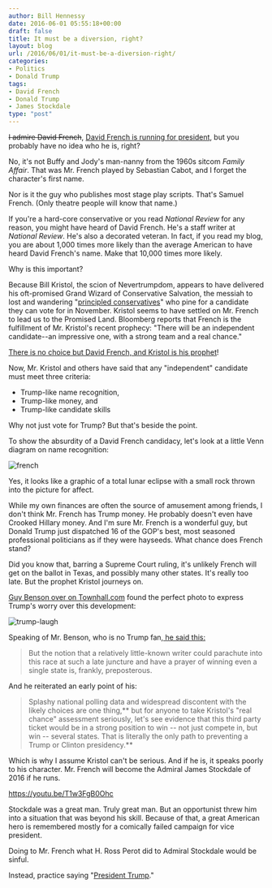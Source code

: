 ```yaml
---
author: Bill Hennessy
date: 2016-06-01 05:55:18+00:00
draft: false
title: It must be a diversion, right?
layout: blog
url: /2016/06/01/it-must-be-a-diversion-right/
categories:
- Politics
- Donald Trump
tags:
- David French
- Donald Trump
- James Stockdale
type: "post"
---
```


<del>I admire David French</del>, [David French is running for president](https://www.thegatewaypundit.com/2016/06/bill-kristols-3rd-party-candidate-white/), but you probably have no idea who he is, right?

No, it's not Buffy and Jody's man-nanny from the 1960s sitcom _Family Affair_. That was Mr. French played by Sebastian Cabot, and I forget the character's first name.

Nor is it the guy who publishes most stage play scripts. That's Samuel French. (Only theatre people will know that name.)

If you're a hard-core conservative or you read _National Review_ for any reason, you might have heard of David French. He's a staff writer at _National Review_. He's also a decorated veteran. In fact, if you read my blog, you are about 1,000 times more likely than the average American to have heard David French's name. Make that 10,000 times more likely.

Why is this important?

Because Bill Kristol, the scion of Nevertrumpdom, appears to have delivered his oft-promised Grand Wizard of Conservative Salvation, the messiah to lost and wandering "[principled conservatives](https://hennessysview.com/2016/05/14/how-conservatives-abandoned-principles-over-trump/)" who pine for a candidate they can vote for in November. Kristol seems to have settled on Mr. French to lead us to the Promised Land. Bloomberg reports that French is the fulfillment of Mr. Kristol's recent prophecy: "There will be an independent candidate--an impressive one, with a strong team and a real chance."

[There is no choice but David French, and Kristol is his prophet](https://www.bloomberg.com/politics/articles/2016-05-31/kristol-eyes-conservative-lawyer-for-independent-presidential-run)!

Now, Mr. Kristol and others have said that any "independent" candidate must meet three criteria:




* Trump-like name recognition,
* Trump-like money, and
* Trump-like candidate skills


Why not just vote for Trump? But that's beside the point.

To show the absurdity of a David French candidacy, let's look at a little Venn diagram on name recognition:

![french](https://hennessysview.com/wp-content/uploads/2016/06/french-1.jpg)


Yes, it looks like a graphic of a total lunar eclipse with a small rock thrown into the picture for affect.

While my own finances are often the source of amusement among friends, I don't think Mr. French has Trump money. He probably doesn't even have Crooked Hillary money. And I'm sure Mr. French is a wonderful guy, but Donald Trump just dispatched 16 of the GOP's best, most seasoned professional politicians as if they were hayseeds. What chance does French stand?

Did you know that, barring a Supreme Court ruling, it's unlikely French will get on the ballot in Texas, and possibly many other states. It's really too late. But the prophet Kristol journeys on.

[Guy Benson over on Townhall.com](https://townhall.com/tipsheet/guybenson/2016/05/31/breaking-bill-kristols-third-party-candidate-isconservative-writer-david-french-n2171656) found the perfect photo to express Trump's worry over this development:

![trump-laugh](https://hennessysview.com/wp-content/uploads/2016/06/trump-laugh.jpg)


Speaking of Mr. Benson, who is no Trump fan,[ he said this:](https://townhall.com/tipsheet/guybenson/2016/05/31/breaking-bill-kristols-third-party-candidate-isconservative-writer-david-french-n2171656)



> But the notion that a relatively little-known writer could parachute into this race at such a late juncture and have a prayer of winning even a single state is, frankly, preposterous.



And he reiterated an early point of his:



> Splashy national polling data and widespread discontent with the likely choices are one thing,** but for anyone to take Kristol's "real chance" assessment seriously, let's see evidence that this third party ticket would be in a strong position to win -- not just compete in, but win -- several states. That is literally the only path to preventing a Trump or Clinton presidency.**



Which is why I assume Kristol can't be serious. And if he is, it speaks poorly to his character. Mr. French will become the Admiral James Stockdale of 2016 if he runs.

https://youtu.be/T1w3FgB0Ohc

Stockdale was a great man. Truly great man. But an opportunist threw him into a situation that was beyond his skill. Because of that, a great American hero is remembered mostly for a comically failed campaign for vice president.

Doing to Mr. French what H. Ross Perot did to Admiral Stockdale would be sinful.

Instead, practice saying "[President Trump](https://hennessysview.com/2016/05/16/president-trump/)."
